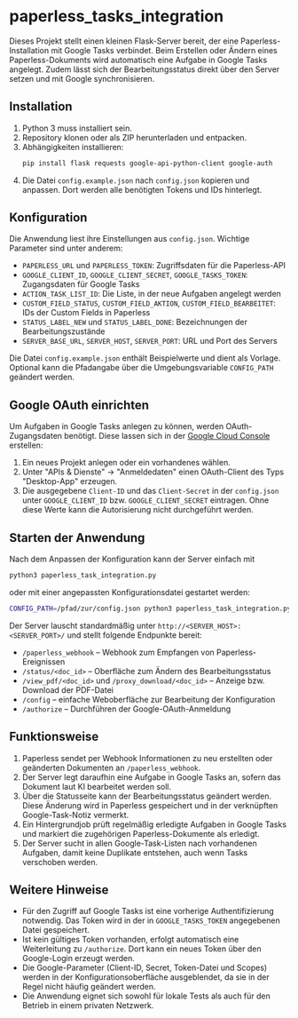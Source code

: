 # paperless_tasks_integration

Dieses Projekt stellt einen kleinen Flask-Server bereit, der eine Paperless-Installation mit Google Tasks verbindet. Beim Erstellen oder Ändern eines Paperless-Dokuments wird automatisch eine Aufgabe in Google Tasks angelegt. Zudem lässt sich der Bearbeitungsstatus direkt über den Server setzen und mit Google synchronisieren.

## Installation
1. Python 3 muss installiert sein.
2. Repository klonen oder als ZIP herunterladen und entpacken.
3. Abhängigkeiten installieren:
   ```bash
   pip install flask requests google-api-python-client google-auth
   ```
4. Die Datei `config.example.json` nach `config.json` kopieren und anpassen.
   Dort werden alle benötigten Tokens und IDs hinterlegt.

## Konfiguration
Die Anwendung liest ihre Einstellungen aus `config.json`. Wichtige Parameter sind unter anderem:

- `PAPERLESS_URL` und `PAPERLESS_TOKEN`: Zugriffsdaten für die Paperless-API
- `GOOGLE_CLIENT_ID`, `GOOGLE_CLIENT_SECRET`, `GOOGLE_TASKS_TOKEN`: Zugangsdaten für Google Tasks
- `ACTION_TASK_LIST_ID`: Die Liste, in der neue Aufgaben angelegt werden
- `CUSTOM_FIELD_STATUS`, `CUSTOM_FIELD_AKTION`, `CUSTOM_FIELD_BEARBEITET`: IDs der Custom Fields in Paperless
- `STATUS_LABEL_NEW` und `STATUS_LABEL_DONE`: Bezeichnungen der Bearbeitungszustände
- `SERVER_BASE_URL`, `SERVER_HOST`, `SERVER_PORT`: URL und Port des Servers

Die Datei `config.example.json` enthält Beispielwerte und dient als Vorlage. Optional kann die Pfadangabe über die Umgebungsvariable `CONFIG_PATH` geändert werden.

## Google OAuth einrichten
Um Aufgaben in Google Tasks anlegen zu können, werden OAuth-Zugangsdaten benötigt.
Diese lassen sich in der [Google Cloud Console](https://console.cloud.google.com/)
erstellen:
1. Ein neues Projekt anlegen oder ein vorhandenes wählen.
2. Unter "APIs & Dienste" → "Anmeldedaten" einen OAuth-Client des Typs
   "Desktop-App" erzeugen.
3. Die ausgegebene `Client-ID` und das `Client-Secret` in der `config.json` unter
   `GOOGLE_CLIENT_ID` bzw. `GOOGLE_CLIENT_SECRET` eintragen.
Ohne diese Werte kann die Autorisierung nicht durchgeführt werden.

## Starten der Anwendung
Nach dem Anpassen der Konfiguration kann der Server einfach mit

```bash
python3 paperless_task_integration.py
```

oder mit einer angepassten Konfigurationsdatei gestartet werden:

```bash
CONFIG_PATH=/pfad/zur/config.json python3 paperless_task_integration.py
```

Der Server lauscht standardmäßig unter `http://<SERVER_HOST>:<SERVER_PORT>/` und stellt folgende Endpunkte bereit:

- `/paperless_webhook` – Webhook zum Empfangen von Paperless-Ereignissen
- `/status/<doc_id>` – Oberfläche zum Ändern des Bearbeitungsstatus
- `/view_pdf/<doc_id>` und `/proxy_download/<doc_id>` – Anzeige bzw. Download der PDF-Datei
- `/config` – einfache Weboberfläche zur Bearbeitung der Konfiguration
- `/authorize` – Durchführen der Google-OAuth-Anmeldung

## Funktionsweise
1. Paperless sendet per Webhook Informationen zu neu erstellten oder geänderten Dokumenten an `/paperless_webhook`.
2. Der Server legt daraufhin eine Aufgabe in Google Tasks an, sofern das Dokument laut KI bearbeitet werden soll.
3. Über die Statusseite kann der Bearbeitungsstatus geändert werden. Diese Änderung wird in Paperless gespeichert und in der verknüpften Google-Task-Notiz vermerkt.
4. Ein Hintergrundjob prüft regelmäßig erledigte Aufgaben in Google Tasks und markiert die zugehörigen Paperless-Dokumente als erledigt.
5. Der Server sucht in allen Google-Task-Listen nach vorhandenen Aufgaben, damit keine Duplikate entstehen, auch wenn Tasks verschoben werden.

## Weitere Hinweise
- Für den Zugriff auf Google Tasks ist eine vorherige Authentifizierung notwendig. Das Token wird in der in `GOOGLE_TASKS_TOKEN` angegebenen Datei gespeichert.
- Ist kein gültiges Token vorhanden, erfolgt automatisch eine Weiterleitung zu `/authorize`. Dort kann ein neues Token über den Google-Login erzeugt werden.
- Die Google-Parameter (Client-ID, Secret, Token-Datei und Scopes) werden in der Konfigurationsoberfläche ausgeblendet, da sie in der Regel nicht häufig geändert werden.
- Die Anwendung eignet sich sowohl für lokale Tests als auch für den Betrieb in einem privaten Netzwerk.

